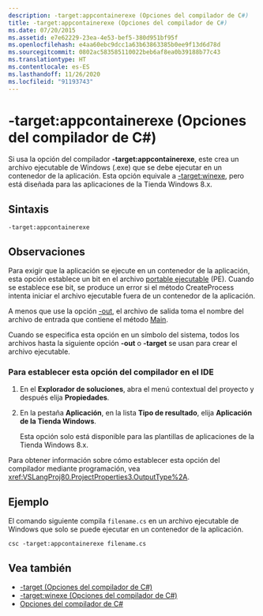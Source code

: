 ```yaml
---
description: -target:appcontainerexe (Opciones del compilador de C#)
title: -target:appcontainerexe (Opciones del compilador de C#)
ms.date: 07/20/2015
ms.assetid: e7e62229-23ea-4e53-bef5-380d951bf95f
ms.openlocfilehash: e4aa60ebc9dcc1a63b63863385b0ee9f13d6d78d
ms.sourcegitcommit: 0802ac583585110022beb6af8ea0b39188b77c43
ms.translationtype: HT
ms.contentlocale: es-ES
ms.lasthandoff: 11/26/2020
ms.locfileid: "91193743"
---
```

# <a name="-targetappcontainerexe-c-compiler-options"></a>-target:appcontainerexe (Opciones del compilador de C#)

Si usa la opción del compilador **-target:appcontainerexe**, este crea un archivo ejecutable de Windows (.exe) que se debe ejecutar en un contenedor de la aplicación. Esta opción equivale a [-target:winexe](./target-winexe-compiler-option.md), pero está diseñada para las aplicaciones de la Tienda Windows 8.x.  
  
## <a name="syntax"></a>Sintaxis  
  
```console  
-target:appcontainerexe  
```  
  
## <a name="remarks"></a>Observaciones  

 Para exigir que la aplicación se ejecute en un contenedor de la aplicación, esta opción establece un bit en el archivo [portable ejecutable](/windows/desktop/Debug/pe-format) (PE). Cuando se establece ese bit, se produce un error si el método CreateProcess intenta iniciar el archivo ejecutable fuera de un contenedor de la aplicación.  
  
 A menos que use la opción [-out](./out-compiler-option.md), el archivo de salida toma el nombre del archivo de entrada que contiene el método [Main](../../programming-guide/main-and-command-args/index.md).  
  
 Cuando se especifica esta opción en un símbolo del sistema, todos los archivos hasta la siguiente opción **-out** o **-target** se usan para crear el archivo ejecutable.  
  
### <a name="to-set-this-compiler-option-in-the-ide"></a>Para establecer esta opción del compilador en el IDE  
  
1. En el **Explorador de soluciones**, abra el menú contextual del proyecto y después elija **Propiedades**.  
  
2. En la pestaña **Aplicación**, en la lista **Tipo de resultado**, elija **Aplicación de la Tienda Windows**.  
  
     Esta opción solo está disponible para las plantillas de aplicaciones de la Tienda Windows 8.x.  
  
 Para obtener información sobre cómo establecer esta opción del compilador mediante programación, vea <xref:VSLangProj80.ProjectProperties3.OutputType%2A>.  
  
## <a name="example"></a>Ejemplo  

 El comando siguiente compila `filename.cs` en un archivo ejecutable de Windows que solo se puede ejecutar en un contenedor de la aplicación.  
  
```console  
csc -target:appcontainerexe filename.cs  
```  
  
## <a name="see-also"></a>Vea también

- [-target (Opciones del compilador de C#)](./target-compiler-option.md)
- [-target:winexe (Opciones del compilador de C#)](./target-winexe-compiler-option.md)
- [Opciones del compilador de C#](./index.md)
